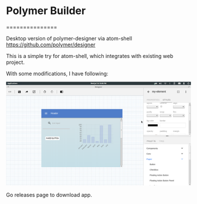 # Polymer Builder
===============

Desktop version of polymer-designer via atom-shell https://github.com/polymer/designer

This is a simple try for atom-shell, which integrates with existing web project.

With some modifications, I have following:

![screenshot](./screenshot.png)


Go releases page to download app.
